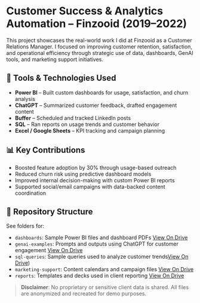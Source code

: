 # Customer Success & Analytics Automation – Finzooid (2019–2022)

This project showcases the real-world work I did at Finzooid as a Customer Relations Manager. I focused on improving customer retention, satisfaction, and operational efficiency through strategic use of data, dashboards, GenAI tools, and marketing support initiatives.

## 🧰 Tools & Technologies Used
- **Power BI** – Built custom dashboards for usage, satisfaction, and churn analysis 
- **ChatGPT** – Summarized customer feedback, drafted engagement content 
- **Buffer** – Scheduled and tracked LinkedIn posts
- **SQL** – Ran reports on usage trends and customer behavior
- **Excel / Google Sheets** – KPI tracking and campaign planning

## 📊 Key Contributions
- Boosted feature adoption by 30% through usage-based outreach
- Reduced churn risk using predictive dashboard models
- Improved internal decision-making with custom Power BI reports
- Supported social/email campaigns with data-backed content coordination

## 📂 Repository Structure
See folders for:
- `dashboards`: Sample Power BI files and dashboard PDFs [View On Drive](https://drive.google.com/file/d/12vfqBLqAT8TOF2yQUttM_67uWIOHQN3r/view?usp=drive_link)
- `genai-examples`: Prompts and outputs using ChatGPT for customer engagement [View On Drive](https://drive.google.com/file/d/1-zAl4VlEdILyFhobHkWNBSpMpyDjvLzV/view?usp=drive_link)
- `sql-queries`: Sample queries used to analyze customer trends[View On Drive](https://docs.google.com/document/d/1HhABZ7eOLgT-rYnp-BNXVtF1h_aDfS0eXMjKtAI1T7c/edit?usp=sharing))
- `marketing-support`: Content calendars and campaign files [View On Drive](https://docs.google.com/spreadsheets/d/1xlpFH9tcDk8Dw61iY9KkYFWia8ct4vjt/edit?usp=drive_link&ouid=100872368629951581486&rtpof=true&sd=true)
- `reports`: Templates and decks used in client reporting [View On Drive](https://docs.google.com/document/d/1mHIHRbEmmDy2U83w6qIvL777Gs1yzbpp/edit?usp=sharing&ouid=100872368629951581486&rtpof=true&sd=true)

> **Disclaimer**: No proprietary or sensitive client data is shared. All files are anonymized and recreated for demo purposes.

